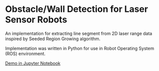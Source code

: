 # Obstacle/Wall Detection for Laser Sensor Robots

An implementation for extracting line segment from 2D laser range data inspired by Seeded Region Growing algorithm.

Implementation was written in Python for use in Robot Operating System (ROS) environment.

[Demo in Jupyter Notebook](https://github.com/dyckia/Wall-Extraction-ROS/blob/master/demo_notebook.ipynb)
